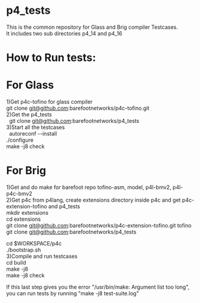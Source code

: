 # p4_tests

This is the common repository for Glass and Brig compiler Testcases.  
It includes two sub directories p4_14 and p4_16  

How to Run tests:  
=================

For Glass  
==========
1)Get p4c-tofino for glass compiler  
   git clone git@github.com:barefootnetworks/p4c-tofino.git  
2)Get the p4_tests  
   git clone git@github.com:barefootnetworks/p4_tests  
3)Start all the testcases  
   autoreconf --install  
   ./configure  
   make -j8 check  
   
For Brig  
==========
1)Get and do make for barefoot repo tofino-asm, model, p4l-bmv2, p4l-p4c-bmv2  
2)Get p4c from p4lang, create extensions directory inside p4c and get p4c-extension-tofino and p4_tests  
   mkdir extensions  
   cd extensions  
   git clone git@github.com:barefootnetworks/p4c-extension-tofino.git tofino  
   git clone git@github.com:barefootnetworks/p4_tests  
   
   cd $WORKSPACE/p4c  
   ./bootstrap.sh  
 3)Compile and run testcases  
    cd build  
    make -j8  
    make -j8 check  

If this last step gives you the error "/usr/bin/make: Argument list too long", you can run tests by running "make -j8 test-suite.log"

